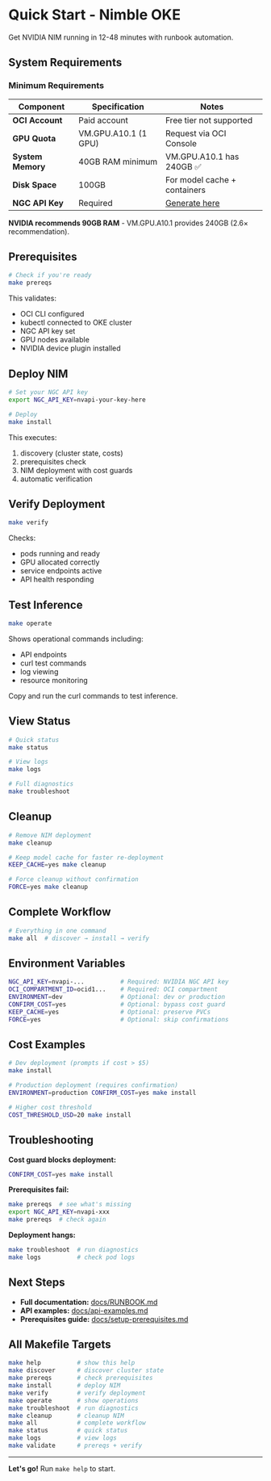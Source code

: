 # Quick Start - Nimble OKE

Get NVIDIA NIM running in 12-48 minutes with runbook automation.

## System Requirements

### Minimum Requirements

| Component | Specification | Notes |
|-----------|---------------|-------|
| **OCI Account** | Paid account | Free tier not supported |
| **GPU Quota** | VM.GPU.A10.1 (1 GPU) | Request via OCI Console |
| **System Memory** | 40GB RAM minimum | VM.GPU.A10.1 has 240GB ✅ |
| **Disk Space** | 100GB | For model cache + containers |
| **NGC API Key** | Required | [Generate here](https://ngc.nvidia.com/setup/api-key) |

**NVIDIA recommends 90GB RAM** - VM.GPU.A10.1 provides 240GB (2.6× recommendation).

## Prerequisites

```bash
# Check if you're ready
make prereqs
```

This validates:
- OCI CLI configured
- kubectl connected to OKE cluster
- NGC API key set
- GPU nodes available
- NVIDIA device plugin installed

## Deploy NIM

```bash
# Set your NGC API key
export NGC_API_KEY=nvapi-your-key-here

# Deploy
make install
```

This executes:
1. discovery (cluster state, costs)
2. prerequisites check
3. NIM deployment with cost guards
4. automatic verification

## Verify Deployment

```bash
make verify
```

Checks:
- pods running and ready
- GPU allocated correctly
- service endpoints active
- API health responding

## Test Inference

```bash
make operate
```

Shows operational commands including:
- API endpoints
- curl test commands
- log viewing
- resource monitoring

Copy and run the curl commands to test inference.

## View Status

```bash
# Quick status
make status

# View logs
make logs

# Full diagnostics
make troubleshoot
```

## Cleanup

```bash
# Remove NIM deployment
make cleanup

# Keep model cache for faster re-deployment
KEEP_CACHE=yes make cleanup

# Force cleanup without confirmation
FORCE=yes make cleanup
```

## Complete Workflow

```bash
# Everything in one command
make all  # discover → install → verify
```

## Environment Variables

```bash
NGC_API_KEY=nvapi-...          # Required: NVIDIA NGC API key
OCI_COMPARTMENT_ID=ocid1...    # Required: OCI compartment
ENVIRONMENT=dev                # Optional: dev or production
CONFIRM_COST=yes               # Optional: bypass cost guard
KEEP_CACHE=yes                 # Optional: preserve PVCs
FORCE=yes                      # Optional: skip confirmations
```

## Cost Examples

```bash
# Dev deployment (prompts if cost > $5)
make install

# Production deployment (requires confirmation)
ENVIRONMENT=production CONFIRM_COST=yes make install

# Higher cost threshold
COST_THRESHOLD_USD=20 make install
```

## Troubleshooting

**Cost guard blocks deployment:**
```bash
CONFIRM_COST=yes make install
```

**Prerequisites fail:**
```bash
make prereqs  # see what's missing
export NGC_API_KEY=nvapi-xxx
make prereqs  # check again
```

**Deployment hangs:**
```bash
make troubleshoot  # run diagnostics
make logs          # check pod logs
```

## Next Steps

- **Full documentation:** [docs/RUNBOOK.md](docs/RUNBOOK.md)
- **API examples:** [docs/api-examples.md](docs/api-examples.md)
- **Prerequisites guide:** [docs/setup-prerequisites.md](docs/setup-prerequisites.md)

## All Makefile Targets

```bash
make help          # show this help
make discover      # discover cluster state
make prereqs       # check prerequisites
make install       # deploy NIM
make verify        # verify deployment
make operate       # show operations
make troubleshoot  # run diagnostics
make cleanup       # cleanup NIM
make all           # complete workflow
make status        # quick status
make logs          # view logs
make validate      # prereqs + verify
```

---

**Let's go!** Run `make help` to start.
